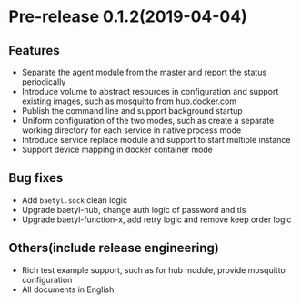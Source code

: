 # Pre-release 0.1.2(2019-04-04)

## Features

- Separate the agent module from the master and report the status periodically
- Introduce volume to abstract resources in configuration and support existing images, such as mosquitto from hub.docker.com
- Publish the command line and support background startup
- Uniform configuration of the two modes, such as create a separate working directory for each service in native process mode
- Introduce service replace module and support to start multiple instance
- Support device mapping in docker container mode

## Bug fixes

- Add `baetyl.sock` clean logic
- Upgrade baetyl-hub, change auth logic of password and tls
- Upgrade baetyl-function-x, add retry logic and remove keep order logic

## Others(include release engineering)

- Rich test example support, such as for hub module, provide mosquitto configuration
- All documents in English